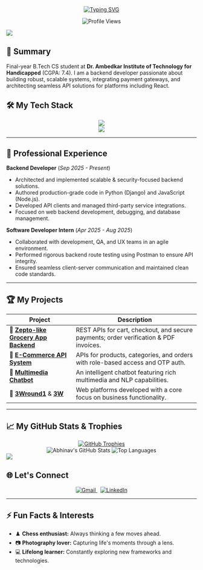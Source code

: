 <div align="center">
  <a href="https://git.io/typing-svg">
    <img src="https://readme-typing-svg.vercel.app/?font=Fira+Code&weight=700&size=30&pause=1000&color=61DAFB&center=true&vCenter=true&width=650&multiline=true&duration=4000&lines=Hi+there,+I'm+Abhinav+Vishwakarma+👋;A+Passionate+Backend+Developer;Turning+Ideas+into+Scalable+Systems." alt="Typing SVG" />
  </a>
</div>

<p align="center">
  <img src="https://komarev.com/ghpvc/?username=Abhinav-vishwkarmaa&label=PROFILE+VIEWS&color=0e75b6&style=for-the-badge" alt="Profile Views"/>
</p>

<img src="https://user-images.githubusercontent.com/73097560/115834477-dbab4500-a447-11eb-908a-139a6edaecso-what-can-you-do-for-me" />

## 🚀 Summary

Final-year B.Tech CS student at **Dr. Ambedkar Institute of Technology for Handicapped** (CGPA: 7.4). I am a backend developer passionate about building robust, scalable systems, integrating payment gateways, and architecting seamless API solutions for platforms including React.

## 🛠️ My Tech Stack

<p align="center">
  <a href="https://skillicons.dev">
    <img src="https://skillicons.dev/icons?i=js,nodejs,express,react,python,django&theme=dark" />
    <br>
    <img src="https://skillicons.dev/icons?i=mysql,mongodb,aws,git,postman,vscode&theme=dark" />
  </a>
</p>

---

## 💼 Professional Experience

**Backend Developer** (_Sep 2025 - Present_)
- Architected and implemented scalable & security-focused backend solutions.
- Authored production-grade code in Python (Django) and JavaScript (Node.js).
- Developed API clients and managed third-party service integrations.
- Focused on web backend development, debugging, and database management.

**Software Developer Intern** (_Apr 2025 - Aug 2025_)
- Collaborated with development, QA, and UX teams in an agile environment.
- Performed rigorous backend route testing using Postman to ensure API integrity.
- Ensured seamless client-server communication and maintained clean code standards.

---

## 🏆 My Projects

| Project                                                                             | Description                                                                     |
| ----------------------------------------------------------------------------------- | ------------------------------------------------------------------------------- |
| 🛒 **[Zepto-like Grocery App Backend](https://github.com/rajendra180188/atozkirana)** | REST APIs for cart, checkout, and secure payments; order verification & PDF invoices.  |
| 🏬 **[E-Commerce API System](https://github.com/jpl-it-solution/api-ilb-mart)** | APIs for products, categories, and orders with role-based access and OTP auth.    |
| 🤖 **[Multimedia Chatbot](https://github.com/Abhinav-vishwkarmaa/multimedia-chatbot)** | An intelligent chatbot featuring rich multimedia and NLP capabilities.          |
| 💼 **[3Wround1](https://github.com/Abhinav-vishwkarmaa/3Wround1)** & **[3W](https://github.com/Abhinav-vishwkarmaa/3W)** | Web platforms developed with a core focus on business functionality.          |

---

## 📈 My GitHub Stats & Trophies

<div align="center">
  <a href="https://github.com/ryo-ma/github-profile-trophy">
    <img src="https://github-profile-trophy.vercel.app/?username=Abhinav-vishwkarmaa&theme=radical&no-frame=true&no-bg=true&margin-w=4" alt="GitHub Trophies" />
  </a>
  <br>
  <img src="https://github-readme-stats.vercel.app/api?username=Abhinav-vishwkarmaa&show_icons=true&hide_border=true&count_private=true&theme=radical" alt="Abhinav's GitHub Stats" />
  <img src="https://github-readme-stats.vercel.app/api/top-langs/?username=Abhinav-vishwkarmaa&layout=compact&hide_border=true&theme=radical" alt="Top Languages" />
</div>

<img src="https://user-images.githubusercontent.com/73097560/115834477-dbab4500-a447-11eb-908a-139a6edaec5c.gif">

## 🌐 Let's Connect

<p align="center">
  <a href="mailto:abhinavvishwkarmaa52@gmail.com">
    <img src="https://img.shields.io/badge/Gmail-D14836?style=for-the-badge&logo=gmail&logoColor=white" alt="Gmail"/>
  </a>
  &nbsp;
  <a href="#"> <img src="https://img.shields.io/badge/LinkedIn-0077B5?style=for-the-badge&logo=linkedin&logoColor=white" alt="LinkedIn"/>
  </a>
</p>

---

## ⚡ Fun Facts & Interests

- ♟️ **Chess enthusiast:** Always thinking a few moves ahead.
- 📷 **Photography lover:** Capturing life's moments through a lens.
- 💻 **Lifelong learner:** Constantly exploring new frameworks and technologies.
